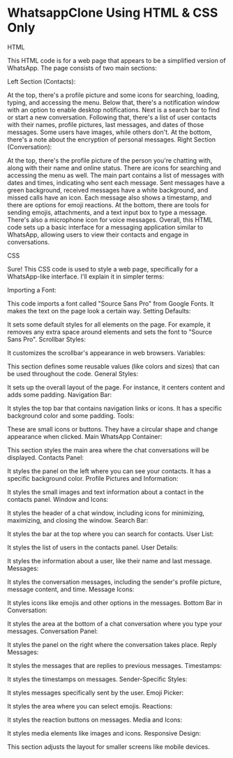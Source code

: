 # WhatsappClone Using HTML & CSS Only

HTML

This HTML code is for a web page that appears to be a simplified version of WhatsApp. The page consists of two main sections:

Left Section (Contacts):

At the top, there's a profile picture and some icons for searching, loading, typing, and accessing the menu.
Below that, there's a notification window with an option to enable desktop notifications.
Next is a search bar to find or start a new conversation.
Following that, there's a list of user contacts with their names, profile pictures, last messages, and dates of those messages. Some users have images, while others don't.
At the bottom, there's a note about the encryption of personal messages.
Right Section (Conversation):

At the top, there's the profile picture of the person you're chatting with, along with their name and online status.
There are icons for searching and accessing the menu as well.
The main part contains a list of messages with dates and times, indicating who sent each message. Sent messages have a green background, received messages have a white background, and missed calls have an icon.
Each message also shows a timestamp, and there are options for emoji reactions.
At the bottom, there are tools for sending emojis, attachments, and a text input box to type a message. There's also a microphone icon for voice messages.
Overall, this HTML code sets up a basic interface for a messaging application similar to WhatsApp, allowing users to view their contacts and engage in conversations.               



CSS 


Sure! This CSS code is used to style a web page, specifically for a WhatsApp-like interface. I'll explain it in simpler terms:

Importing a Font:

This code imports a font called "Source Sans Pro" from Google Fonts. It makes the text on the page look a certain way.
Setting Defaults:

It sets some default styles for all elements on the page. For example, it removes any extra space around elements and sets the font to "Source Sans Pro".
Scrollbar Styles:

It customizes the scrollbar's appearance in web browsers.
Variables:

This section defines some reusable values (like colors and sizes) that can be used throughout the code.
General Styles:

It sets up the overall layout of the page. For instance, it centers content and adds some padding.
Navigation Bar:

It styles the top bar that contains navigation links or icons. It has a specific background color and some padding.
Tools:

These are small icons or buttons. They have a circular shape and change appearance when clicked.
Main WhatsApp Container:

This section styles the main area where the chat conversations will be displayed.
Contacts Panel:

It styles the panel on the left where you can see your contacts. It has a specific background color.
Profile Pictures and Information:

It styles the small images and text information about a contact in the contacts panel.
Window and Icons:

It styles the header of a chat window, including icons for minimizing, maximizing, and closing the window.
Search Bar:

It styles the bar at the top where you can search for contacts.
User List:

It styles the list of users in the contacts panel.
User Details:

It styles the information about a user, like their name and last message.
Messages:

It styles the conversation messages, including the sender's profile picture, message content, and time.
Message Icons:

It styles icons like emojis and other options in the messages.
Bottom Bar in Conversation:

It styles the area at the bottom of a chat conversation where you type your messages.
Conversation Panel:

It styles the panel on the right where the conversation takes place.
Reply Messages:

It styles the messages that are replies to previous messages.
Timestamps:

It styles the timestamps on messages.
Sender-Specific Styles:

It styles messages specifically sent by the user.
Emoji Picker:

It styles the area where you can select emojis.
Reactions:

It styles the reaction buttons on messages.
Media and Icons:

It styles media elements like images and icons.
Responsive Design:

This section adjusts the layout for smaller screens like mobile devices.
